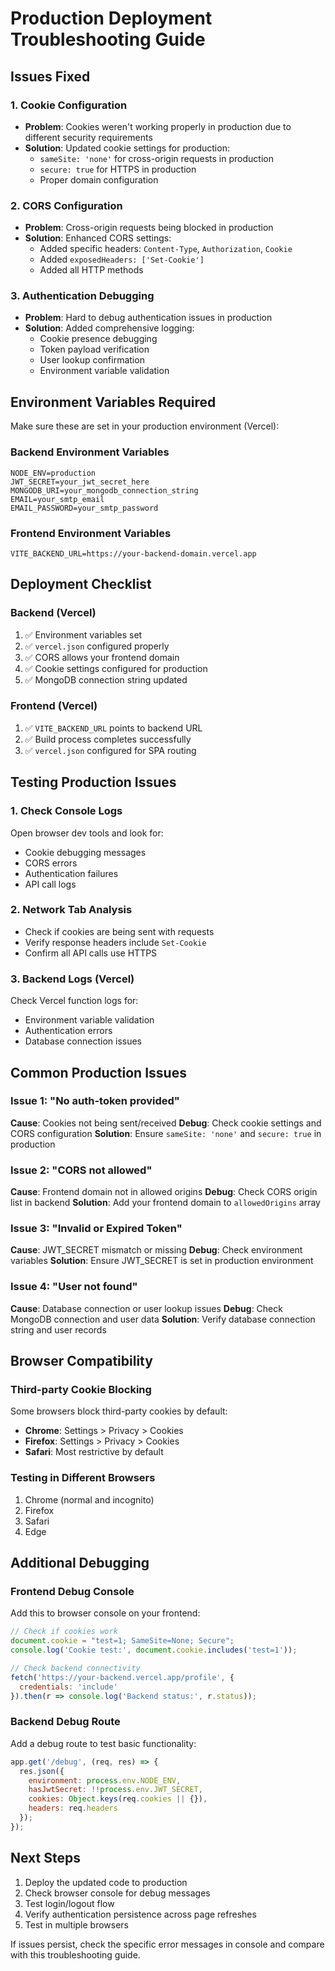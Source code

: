 # Production Deployment Troubleshooting Guide

## Issues Fixed

### 1. Cookie Configuration
- **Problem**: Cookies weren't working properly in production due to different security requirements
- **Solution**: Updated cookie settings for production:
  - `sameSite: 'none'` for cross-origin requests in production
  - `secure: true` for HTTPS in production
  - Proper domain configuration

### 2. CORS Configuration
- **Problem**: Cross-origin requests being blocked in production
- **Solution**: Enhanced CORS settings:
  - Added specific headers: `Content-Type`, `Authorization`, `Cookie`
  - Added `exposedHeaders: ['Set-Cookie']`
  - Added all HTTP methods

### 3. Authentication Debugging
- **Problem**: Hard to debug authentication issues in production
- **Solution**: Added comprehensive logging:
  - Cookie presence debugging
  - Token payload verification
  - User lookup confirmation
  - Environment variable validation

## Environment Variables Required

Make sure these are set in your production environment (Vercel):

### Backend Environment Variables
```
NODE_ENV=production
JWT_SECRET=your_jwt_secret_here
MONGODB_URI=your_mongodb_connection_string
EMAIL=your_smtp_email
EMAIL_PASSWORD=your_smtp_password
```

### Frontend Environment Variables
```
VITE_BACKEND_URL=https://your-backend-domain.vercel.app
```

## Deployment Checklist

### Backend (Vercel)
1. ✅ Environment variables set
2. ✅ `vercel.json` configured properly
3. ✅ CORS allows your frontend domain
4. ✅ Cookie settings configured for production
5. ✅ MongoDB connection string updated

### Frontend (Vercel)
1. ✅ `VITE_BACKEND_URL` points to backend URL
2. ✅ Build process completes successfully
3. ✅ `vercel.json` configured for SPA routing

## Testing Production Issues

### 1. Check Console Logs
Open browser dev tools and look for:
- Cookie debugging messages
- CORS errors
- Authentication failures
- API call logs

### 2. Network Tab Analysis
- Check if cookies are being sent with requests
- Verify response headers include `Set-Cookie`
- Confirm all API calls use HTTPS

### 3. Backend Logs (Vercel)
Check Vercel function logs for:
- Environment variable validation
- Authentication errors
- Database connection issues

## Common Production Issues

### Issue 1: "No auth-token provided"
**Cause**: Cookies not being sent/received
**Debug**: Check cookie settings and CORS configuration
**Solution**: Ensure `sameSite: 'none'` and `secure: true` in production

### Issue 2: "CORS not allowed"
**Cause**: Frontend domain not in allowed origins
**Debug**: Check CORS origin list in backend
**Solution**: Add your frontend domain to `allowedOrigins` array

### Issue 3: "Invalid or Expired Token"
**Cause**: JWT_SECRET mismatch or missing
**Debug**: Check environment variables
**Solution**: Ensure JWT_SECRET is set in production environment

### Issue 4: "User not found"
**Cause**: Database connection or user lookup issues
**Debug**: Check MongoDB connection and user data
**Solution**: Verify database connection string and user records

## Browser Compatibility

### Third-party Cookie Blocking
Some browsers block third-party cookies by default:
- **Chrome**: Settings > Privacy > Cookies
- **Firefox**: Settings > Privacy > Cookies
- **Safari**: Most restrictive by default

### Testing in Different Browsers
1. Chrome (normal and incognito)
2. Firefox
3. Safari
4. Edge

## Additional Debugging

### Frontend Debug Console
Add this to browser console on your frontend:
```javascript
// Check if cookies work
document.cookie = "test=1; SameSite=None; Secure";
console.log('Cookie test:', document.cookie.includes('test=1'));

// Check backend connectivity
fetch('https://your-backend.vercel.app/profile', {
  credentials: 'include'
}).then(r => console.log('Backend status:', r.status));
```

### Backend Debug Route
Add a debug route to test basic functionality:
```javascript
app.get('/debug', (req, res) => {
  res.json({
    environment: process.env.NODE_ENV,
    hasJwtSecret: !!process.env.JWT_SECRET,
    cookies: Object.keys(req.cookies || {}),
    headers: req.headers
  });
});
```

## Next Steps

1. Deploy the updated code to production
2. Check browser console for debug messages
3. Test login/logout flow
4. Verify authentication persistence across page refreshes
5. Test in multiple browsers

If issues persist, check the specific error messages in console and compare with this troubleshooting guide.
